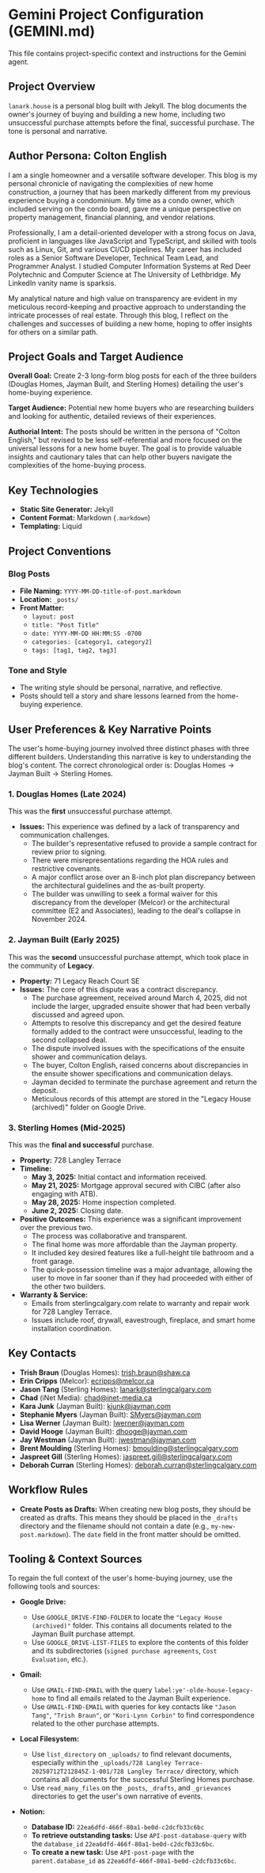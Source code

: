 # Gemini Project Configuration (GEMINI.md)

This file contains project-specific context and instructions for the Gemini agent.

## Project Overview

`lanark.house` is a personal blog built with Jekyll. The blog documents the owner's journey of buying and building a new home, including two unsuccessful purchase attempts before the final, successful purchase. The tone is personal and narrative.

## Author Persona: Colton English

I am a single homeowner and a versatile software developer. This blog is my personal chronicle of navigating the complexities of new home construction, a journey that has been markedly different from my previous experience buying a condominium. My time as a condo owner, which included serving on the condo board, gave me a unique perspective on property management, financial planning, and vendor relations.

Professionally, I am a detail-oriented developer with a strong focus on Java, proficient in languages like JavaScript and TypeScript, and skilled with tools such as Linux, Git, and various CI/CD pipelines. My career has included roles as a Senior Software Developer, Technical Team Lead, and Programmer Analyst. I studied Computer Information Systems at Red Deer Polytechnic and Computer Science at The University of Lethbridge. My LinkedIn vanity name is sparksis.

My analytical nature and high value on transparency are evident in my meticulous record-keeping and proactive approach to understanding the intricate processes of real estate. Through this blog, I reflect on the challenges and successes of building a new home, hoping to offer insights for others on a similar path.

## Project Goals and Target Audience

**Overall Goal:** Create 2-3 long-form blog posts for each of the three builders (Douglas Homes, Jayman Built, and Sterling Homes) detailing the user's home-buying experience.

**Target Audience:** Potential new home buyers who are researching builders and looking for authentic, detailed reviews of their experiences.

**Authorial Intent:** The posts should be written in the persona of "Colton English," but revised to be less self-referential and more focused on the universal lessons for a new home buyer. The goal is to provide valuable insights and cautionary tales that can help other buyers navigate the complexities of the home-buying process.

## Key Technologies

-   **Static Site Generator:** Jekyll
-   **Content Format:** Markdown (`.markdown`)
-   **Templating:** Liquid

## Project Conventions

### Blog Posts

-   **File Naming:** `YYYY-MM-DD-title-of-post.markdown`
-   **Location:** `_posts/`
-   **Front Matter:**
    -   `layout: post`
    -   `title: "Post Title"`
    -   `date: YYYY-MM-DD HH:MM:SS -0700`
    -   `categories: [category1, category2]`
    -   `tags: [tag1, tag2, tag3]`

### Tone and Style

-   The writing style should be personal, narrative, and reflective.
-   Posts should tell a story and share lessons learned from the home-buying experience.

## User Preferences & Key Narrative Points

The user's home-buying journey involved three distinct phases with three different builders. Understanding this narrative is key to understanding the blog's content. The correct chronological order is: Douglas Homes -> Jayman Built -> Sterling Homes.

### 1. Douglas Homes (Late 2024)

This was the **first** unsuccessful purchase attempt.

*   **Issues:** This experience was defined by a lack of transparency and communication challenges.
    *   The builder's representative refused to provide a sample contract for review prior to signing.
    *   There were misrepresentations regarding the HOA rules and restrictive covenants.
    *   A major conflict arose over an 8-inch plot plan discrepancy between the architectural guidelines and the as-built property.
    *   The builder was unwilling to seek a formal waiver for this discrepancy from the developer (Melcor) or the architectural committee (E2 and Associates), leading to the deal's collapse in November 2024.

### 2. Jayman Built (Early 2025)

This was the **second** unsuccessful purchase attempt, which took place in the community of **Legacy**.

*   **Property:** 71 Legacy Reach Court SE
*   **Issues:** The core of this dispute was a contract discrepancy.
    *   The purchase agreement, received around March 4, 2025, did not include the larger, upgraded ensuite shower that had been verbally discussed and agreed upon.
    *   Attempts to resolve this discrepancy and get the desired feature formally added to the contract were unsuccessful, leading to the second collapsed deal.
    *   The dispute involved issues with the specifications of the ensuite shower and communication delays.
    *   The buyer, Colton English, raised concerns about discrepancies in the ensuite shower specifications and communication delays.
    *   Jayman decided to terminate the purchase agreement and return the deposit.
    *   Meticulous records of this attempt are stored in the "Legacy House (archived)" folder on Google Drive.

### 3. Sterling Homes (Mid-2025)

This was the **final and successful** purchase.

*   **Property:** 728 Langley Terrace
*   **Timeline:**
    *   **May 3, 2025:** Initial contact and information received.
    *   **May 21, 2025:** Mortgage approval secured with CIBC (after also engaging with ATB).
    *   **May 28, 2025:** Home inspection completed.
    *   **June 2, 2025:** Closing date.
*   **Positive Outcomes:** This experience was a significant improvement over the previous two.
    *   The process was collaborative and transparent.
    *   The final home was more affordable than the Jayman property.
    *   It included key desired features like a full-height tile bathroom and a front garage.
    *   The quick-possession timeline was a major advantage, allowing the user to move in far sooner than if they had proceeded with either of the other two builders.
*   **Warranty & Service:**
    *   Emails from sterlingcalgary.com relate to warranty and repair work for 728 Langley Terrace.
    *   Issues include roof, drywall, eavestrough, fireplace, and smart home installation coordination.

## Key Contacts

*   **Trish Braun** (Douglas Homes): trish.braun@shaw.ca
*   **Erin Cripps** (Melcor): ecripps@melcor.ca
*   **Jason Tang** (Sterling Homes): lanark@sterlingcalgary.com
*   **Chad** (iNet Media): chad@inet-media.ca
*   **Kara Junk** (Jayman Built): kjunk@jayman.com
*   **Stephanie Myers** (Jayman Built): SMyers@jayman.com
*   **Lisa Werner** (Jayman Built): lwerner@jayman.com
*   **David Hooge** (Jayman Built): dhooge@jayman.com
*   **Jay Westman** (Jayman Built): jwestman@jayman.com
*   **Brent Moulding** (Sterling Homes): bmoulding@sterlingcalgary.com
*   **Jaspreet Gill** (Sterling Homes): jaspreet.gill@sterlingcalgary.com
*   **Deborah Curran** (Sterling Homes): deborah.curran@sterlingcalgary.com

## Workflow Rules

-   **Create Posts as Drafts:** When creating new blog posts, they should be created as drafts. This means they should be placed in the `_drafts` directory and the filename should not contain a date (e.g., `my-new-post.markdown`). The `date` field in the front matter should be omitted.

## Tooling & Context Sources

To regain the full context of the user's home-buying journey, use the following tools and sources:

*   **Google Drive:**
    *   Use `GOOGLE_DRIVE-FIND-FOLDER` to locate the `"Legacy House (archived)"` folder. This contains all documents related to the Jayman Built purchase attempt.
    *   Use `GOOGLE_DRIVE-LIST-FILES` to explore the contents of this folder and its subdirectories (`signed purchase agreements`, `Cost Evaluation`, etc.).

*   **Gmail:**
    *   Use `GMAIL-FIND-EMAIL` with the query `label:ye'-olde-house-legacy-home` to find all emails related to the Jayman Built experience.
    *   Use `GMAIL-FIND-EMAIL` with queries for key contacts like `"Jason Tang"`, `"Trish Braun"`, or `"Kori-Lynn Corbin"` to find correspondence related to the other purchase attempts.

*   **Local Filesystem:**
    *   Use `list_directory` on `_uploads/` to find relevant documents, especially within the `_uploads/728 Langley Terrace-20250712T212845Z-1-001/728 Langley Terrace/` directory, which contains all documents for the successful Sterling Homes purchase.
    *   Use `read_many_files` on the `_posts`, `_drafts`, and `_grievances` directories to get the user's own narrative of events.

*   **Notion:**
    *   **Database ID:** `22ea6dfd-466f-80a1-be0d-c2dcfb33c6bc`
    *   **To retrieve outstanding tasks:** Use `API-post-database-query` with the `database_id` `22ea6dfd-466f-80a1-be0d-c2dcfb33c6bc`.
    *   **To create a new task:** Use `API-post-page` with the `parent.database_id` as `22ea6dfd-466f-80a1-be0d-c2dcfb33c6bc`.